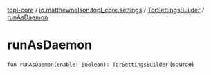 [topl-core](../../index.md) / [io.matthewnelson.topl_core.settings](../index.md) / [TorSettingsBuilder](index.md) / [runAsDaemon](./run-as-daemon.md)

# runAsDaemon

`fun runAsDaemon(enable: `[`Boolean`](https://kotlinlang.org/api/latest/jvm/stdlib/kotlin/-boolean/index.html)`): `[`TorSettingsBuilder`](index.md) [(source)](https://github.com/05nelsonm/TorOnionProxyLibrary-Android/blob/master/topl-core/src/main/java/io/matthewnelson/topl_core/settings/TorSettingsBuilder.kt#L619)